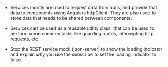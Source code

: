 - Services mostly are used to request data from api's, and provide that data to components using Angulars httpClient. They are also used to store data that needs to be shared between components.

- Services can be used as a reusable utility class, that can be used to perform some common tasks like guarding routes, intercepting http requests, etc.

- Stop the REST service mock (json-server) to show the loading indicator and explain why you use the subscribe to set the loading indicator to false.
